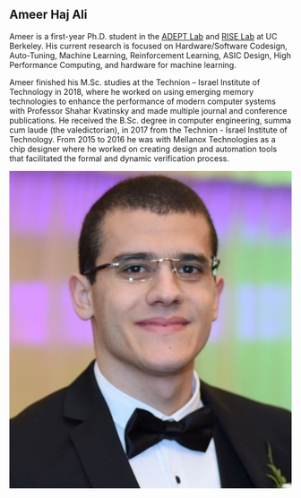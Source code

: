 ## Ameer Haj Ali

Ameer is a first-year Ph.D. student in the [ADEPT Lab](http://adept.eecs.berkeley.edu) and [RISE Lab](https://rise.cs.berkeley.edu/) at UC Berkeley. His current research is focused on Hardware/Software Codesign, Auto-Tuning, Machine Learning, Reinforcement Learning, ASIC Design, High Performance Computing, and hardware for machine learning.

Ameer finished his M.Sc. studies at the Technion – Israel Institute of Technology in 2018, where he worked on using emerging memory technologies to enhance the performance of modern computer systems with Professor Shahar Kvatinsky and made multiple journal and conference publications. He received the B.Sc. degree in computer engineering, summa cum laude (the valedictorian), in 2017 from the Technion - Israel Institute of Technology. From 2015 to 2016 he was with Mellanox Technologies as a chip designer where he worked on creating design and automation tools that facilitated the formal and dynamic verification process.

<img src="ali_ameer.jpg" alt="hi" class="inline" >
